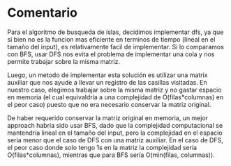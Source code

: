 # Comentario
Para el algoritmo de busqueda de islas, decidimos implementar dfs, ya que si bien no es la funcion mas eficiente en terminos de tiempo (lineal en el tamaño del input), es relativamente facil de implementar. Si lo comparamos con BFS, usar DFS nos evita el problema de implementar una cola y nos permite trabajar sobre la misma matriz.

Luego, un metodo de implementar esta solución es utilizar una matrix auxiliar que nos ayude a llevar un registro de las casillas visitadas. En nuestro caso, elegimos trabajar sobre la misma matriz y no gastar espacio en memoria (el cual equivaldría a una complejidad de O(filas\*columnas) en el peor caso) puesto que no era necesario conservar la matriz original.

De haber requerido conservar la matriz original en memoria, un mejor approach habría sido usar BFS, dado que la complejidad computacional se mantendría lineal en el tamaño del input, pero la complejidad en el espacio sería menor que el caso de DFS con una matriz auxiliar. En el caso de DFS, el peor caso donde solo tengo 1s en la matriz la complejidad sería O(filas\*columnas), mientras que para BFS sería O(min(filas, columnas)).

